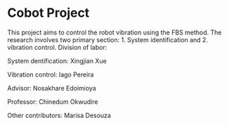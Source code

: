 # Cobot Project
This project aims to control the robot vibration using the FBS method. The research involves two primary section: 1. System identification and 2. vibration control.
Division of labor: 

System dentification: Xingjian Xue
   
Vibration control: Iago Pereira
   
Advisor: Nosakhare Edoimioya

Professor: Chinedum Okwudire

Other contributors: Marisa Desouza



